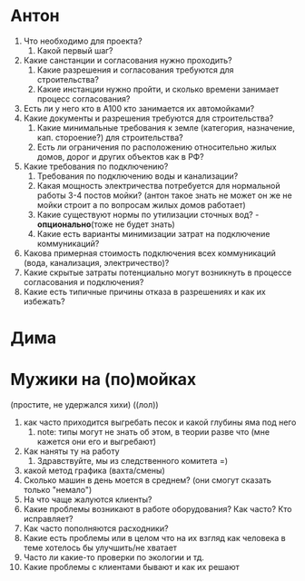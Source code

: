 # Антон
1. Что необходимо для проекта?
	1. Какой первый шаг?
2. Какие санстанции и согласования нужно проходить?
	1. Какие разрешения и согласования требуются для строительства?
	2. Какие инстанции нужно пройти, и сколько времени занимает процесс согласования?
3. Есть ли у него кто в А100 кто занимается их автомойками?
4. Какие документы и разрешения требуются для строительства? 
	1. Какие минимальные требования к земле (категория, назначение, кап. стороение?) для строительства?
	2. Есть ли ограничения по расположению относительно жилых домов, дорог и других объектов как в РФ?
5. Какие требования по подключению?
	1. Требования по подключению воды и канализации?
	2. Какая мощность электричества потребуется для нормальной работы 3-4 постов мойки?
	   (антон такое знать не может он же не мойки строит а по вопросам жилых домов работает)
	3. Какие существуют нормы по утилизации сточных вод? - **опционально**(тоже не будет знать)
	4. Какие есть варианты минимизации затрат на подключение коммуникаций?
6.  Какова примерная стоимость подключения всех коммуникаций (вода, канализация, электричество)?
7. Какие скрытые затраты потенциально могут возникнуть в процессе согласования и подключения?
8. Какие есть типичные причины отказа в разрешениях и как их избежать?
# Дима
# Мужики на (по)мойках 
(простите, не удержался хихи) ((лол))
1. как часто приходится выгребать песок и какой глубины яма под него
	1. note: типы могут не знать об этом, в теории разве что
	   (мне кажется они его и выгребают)
2. Как наняты ту на работу
	1. Здравствуйте, мы из следственного комитета =)
3. какой метод графика (вахта/смены)
4. Сколько машин в день моется в среднем?
   (они смогут сказать только "немало")
5. На что чаще жалуются клиенты?
6. Какие проблемы возникают в работе оборудования? Как часто? Кто исправляет?
7. Как часто пополняются расходники?
8. Какие есть проблемы или в целом что на их взгляд как человека в теме хотелось бы улучшить/не хватает 
9. Часто ли какие-то проверки по экологии и тд.
10. Какие проблемы с клиентами бывают и как их решают